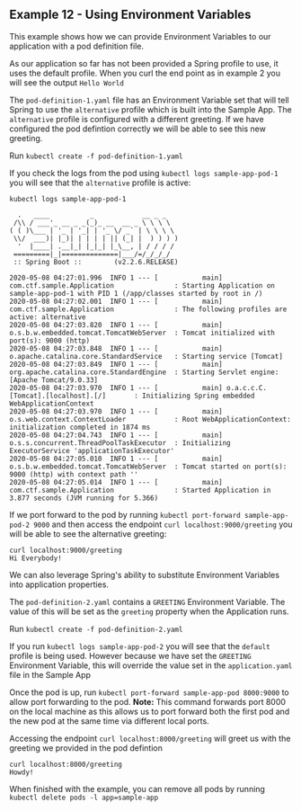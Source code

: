 ## Example 12 - Using Environment Variables

This example shows how we can provide Environment Variables to our application with a pod definition file.

As our application so far has not been provided a Spring profile to use, it uses the default profile. When you curl the end point as in example 2 you will see the output `Hello World`

The `pod-definition-1.yaml` file has an Environment Variable set that will tell Spring to use the `alternative` profile which is built into the Sample App. The `alternative` profile is configured with a different greeting. If we have configured the pod defintion correctly we will be able to see this new greeting.

Run `kubectl create -f pod-definition-1.yaml`

If you check the logs from the pod using `kubectl logs sample-app-pod-1` you will see that the `alternative` profile is active:

```
kubectl logs sample-app-pod-1

  .   ____          _            __ _ _
 /\\ / ___'_ __ _ _(_)_ __  __ _ \ \ \ \
( ( )\___ | '_ | '_| | '_ \/ _` | \ \ \ \
 \\/  ___)| |_)| | | | | || (_| |  ) ) ) )
  '  |____| .__|_| |_|_| |_\__, | / / / /
 =========|_|==============|___/=/_/_/_/
 :: Spring Boot ::        (v2.2.6.RELEASE)

2020-05-08 04:27:01.996  INFO 1 --- [           main] com.ctf.sample.Application               : Starting Application on sample-app-pod-1 with PID 1 (/app/classes started by root in /)
2020-05-08 04:27:02.001  INFO 1 --- [           main] com.ctf.sample.Application               : The following profiles are active: alternative
2020-05-08 04:27:03.820  INFO 1 --- [           main] o.s.b.w.embedded.tomcat.TomcatWebServer  : Tomcat initialized with port(s): 9000 (http)
2020-05-08 04:27:03.848  INFO 1 --- [           main] o.apache.catalina.core.StandardService   : Starting service [Tomcat]
2020-05-08 04:27:03.849  INFO 1 --- [           main] org.apache.catalina.core.StandardEngine  : Starting Servlet engine: [Apache Tomcat/9.0.33]
2020-05-08 04:27:03.970  INFO 1 --- [           main] o.a.c.c.C.[Tomcat].[localhost].[/]       : Initializing Spring embedded WebApplicationContext
2020-05-08 04:27:03.970  INFO 1 --- [           main] o.s.web.context.ContextLoader            : Root WebApplicationContext: initialization completed in 1874 ms
2020-05-08 04:27:04.743  INFO 1 --- [           main] o.s.s.concurrent.ThreadPoolTaskExecutor  : Initializing ExecutorService 'applicationTaskExecutor'
2020-05-08 04:27:05.010  INFO 1 --- [           main] o.s.b.w.embedded.tomcat.TomcatWebServer  : Tomcat started on port(s): 9000 (http) with context path ''
2020-05-08 04:27:05.014  INFO 1 --- [           main] com.ctf.sample.Application               : Started Application in 3.877 seconds (JVM running for 5.366)
```

If we port forward to the pod by running `kubectl port-forward sample-app-pod-2 9000` and then access the endpoint `curl localhost:9000/greeting` you will be able to see the alternative greeting:

```
curl localhost:9000/greeting
Hi Everybody!
```

We can also leverage Spring's ability to substitute Environment Variables into application properties.

The `pod-definition-2.yaml` contains a `GREETING` Environment Variable. The value of this will be set as the `greeting` property when the Application runs.

Run `kubectl create -f pod-definition-2.yaml`

If you run `kubectl logs sample-app-pod-2` you will see that the `default` profile is being used. However because we have set the `GREETING` Environment Variable, this will override the value set in the `application.yaml` file in the Sample App

Once the pod is up, run `kubectl port-forward sample-app-pod 8000:9000` to allow port forwarding to the pod. **Note:** This command forwards port 8000 on the local machine as this allows us to port forward both the first pod and the new pod at the same time via different local ports.

Accessing the endpoint `curl localhost:8000/greeting` will greet us with the greeting we provided in the pod defintion

```
curl localhost:8000/greeting
Howdy!
```

When finished with the example, you can remove all pods by running `kubectl delete pods -l app=sample-app`


